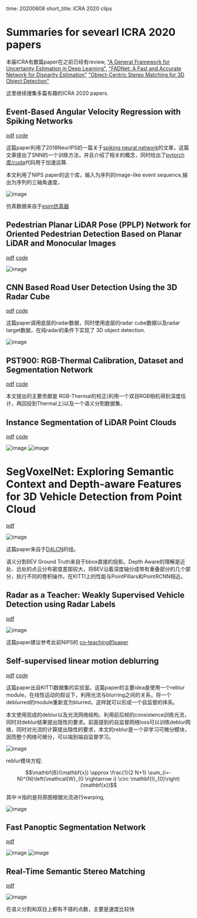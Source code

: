 time: 20200608
short_title: ICRA 2020 clips

# Summaries for sevearl ICRA 2020 papers

本届ICRA有数篇paper在之前已经有review, ["A General Framework for Uncertainty Estimation in Deep Learning"](../../The_theory/Framework_Uncertainty_Propagation.md), ["FADNet: A Fast and Accurate Network for Disparity Estimation"](../others/FADNet.md) ["Object-Centric Stereo Matching for 3D Object Detection"](../../3dDetection/RecentCollectionForStereo3D.md)


这里继续搜集多篇有趣的ICRA 2020 papers.

## Event-Based Angular Velocity Regression with Spiking Networks

[pdf](https://arxiv.org/pdf/2003.02790.pdf) [code](https://github.com/uzh-rpg/snn_angular_velocity)

这篇paper利用了2018NeurIPS的一篇关于[spiking neural network](http://papers.nips.cc/paper/7415-slayer-spike-layer-error-reassignment-in-time.pdf)的文章，这篇文章提出了SNN的一个训练方法，并且介绍了相关的概念，同时给出了[pytorch库/cuda](https://github.com/bamsumit/slayerPytorch)代码用于加速运算.

本文利用了NIPS paper的这个库，输入为序列的image-like event sequence,输出为序列的三轴角速度，

![image](res/event_snn.png)

仿真数据来自于[esim仿真器](https://github.com/uzh-rpg/rpg_esim)

## Pedestrian Planar LiDAR Pose (PPLP) Network for Oriented Pedestrian Detection Based on Planar LiDAR and Monocular Images

[pdf](https://ieeexplore.ieee.org/stamp/stamp.jsp?tp=&arnumber=8943147) [code](https://github.com/BoomFan/PPLP)

![image](res/PPLP.png)

## CNN Based Road User Detection Using the 3D Radar Cube

[pdf](https://ieeexplore.ieee.org/stamp/stamp.jsp?tp=&arnumber=8962258) [code](https://github.com/tudelft-iv/RTCnet)

这篇paper调用底层的radar数据，同时使用底层的radar cube数据以及radar target数据，在纯radar的条件下实现了 3D object detection.

![image](res/radar_cube_arch.png)

## PST900: RGB-Thermal Calibration, Dataset and Segmentation Network

[pdf](https://arxiv.org/pdf/1909.10980.pdf) [code](https://github.com/ShreyasSkandanS/pst900_thermal_rgb)

本文提出的主要贡献是 RGB-Thermal的校正(利用一个双目RGB相机得到深度估计，再回投到Thermal上)以及一个语义分割数据集，

## Instance Segmentation of LiDAR Point Clouds

[pdf](http://www.feihuzhang.com/ICRA2020.pdf) [code](https://github.com/feihuzhang/LiDARSeg)

![image](res/instance_seg_lidar.png)
![image](res/lidar_instanceseg_arch.png)

# SegVoxelNet: Exploring Semantic Context and Depth-aware Features for 3D Vehicle Detection from Point Cloud

[pdf](https://arxiv.org/pdf/2002.05316.pdf)

![image](res/segvoxelnet_arch.png)

这篇paper来自于[D4LCN](../../3dDetection/RecentCollectionForMono3D.md)的组。

语义分割BEV Ground Truth来自于bbox直接的投影。Depth Aware的理解是近处、远处的点云分布密度差距较大，将BEV沿着深度轴分成带有重叠部分的几个部分，执行不同的卷积操作。在KITTI上的性能与PointPillars和PointRCNN相近。

##  Radar as a Teacher: Weakly Supervised Vehicle Detection using Radar Labels

[pdf](http://www.robots.ox.ac.uk/~mobile/Papers/Relabel_ICRA2020.pdf)

![image](res/relabel_coteaching.png)

这篇paper建议参考此前NIPS的 [co-teaching的paper](https://arxiv.org/pdf/1804.06872.pdf)

## Self-supervised linear motion deblurring

[pdf](https://arxiv.org/pdf/2002.04070.pdf) [code](https://github.com/ethliup/SelfDeblur)

这篇paper出自KITTI数据集的实验室。这篇paper的主要idea是使用一个reblur module，在线性运动的假设下，利用光流与blurring之间的关系，将一个deblurred的module重新变为blurred，这样就可以形成一个自监督的体系。

本文使用现成的deblur以及光流网络结构，利用前后帧的consistence训练光流，同时对deblur结果提出隐性的要求。前面提到的自监督网络loss可以训练deblur网络，同时对光流的计算提出隐性的要求，本文的reblur是一个非学习可微分模块，因而整个网络可微分，可以端到端自监督学习。

![image](res/self-supervised-deblur.png)

reblur模块方程:

$$\mathbf{B}(\mathbf{x}) \approx \frac{1}{2 N+1} \sum_{i=-N}^{N}\left(\mathcal{W}_{0 \rightarrow i} \circ \mathbf{I}_{0}\right)(\mathbf{x})$$

其中$\mathcal{W}$指的是将原图根据光流进行warping,

![image](res/reblur_warpping.png)


## Fast Panoptic Segmentation Network
[pdf](https://arxiv.org/pdf/1910.03892.pdf)

![image](res/panoptic_arch.png)
![image](res/panoptic_head.png)

## Real-Time Semantic Stereo Matching
[pdf](https://arxiv.org/pdf/1910.00541.pdf) 

![image](res/RTS2Net.png)

在语义分割和双目上都有不错的点数，主要是速度比较快


